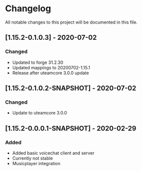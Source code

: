 # Changelog
All notable changes to this project will be documented in this file.

## [1.15.2-0.1.0.3] - 2020-07-02
### Changed
 - Updated to forge 31.2.30
 - Updated mappings to 20200702-1.15.1
 - Release after uteamcore 3.0.0 update

## [1.15.2-0.1.0.2-SNAPSHOT] - 2020-07-02
### Changed
 - Update to uteamcore 3.0.0

## [1.15.2-0.0.0.1-SNAPSHOT] - 2020-02-29
### Added
 - Added basic voicechat client and server
 - Currently not stable
 - Musicplayer integration